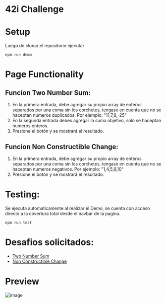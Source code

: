 # 42i Challenge

# Setup

Luego de clonar el repositorio ejecutar
```
npm run demo
```

# Page Functionality

## Funcion Two Number Sum:
1. En la primera entrada, debe agregar su propio array de enteros separados por una coma sin los corchetes, tengase en cuenta que no se haceptan numeros duplicados. Por ejemplo: "11,7,8,-25"
1. En la segunda entrada debes agregar la suma objetivo, solo se haceptan numeros enteros.
1. Presione el botón y se mostrará el resultado.

## Funcion Non Constructible Change:
1. En la primera entrada, debe agregar su propio array de enteros separados por una coma sin los corchetes, tengase en cuenta que no se haceptan numeros negativos. Por ejemplo: "1,4,5,6,10"
1. Presione el botón y se mostrará el resultado.

# Testing:
Se ejecuta automaticamente al realizar el Demo, se cuenta con acceso directo a la covertura total desde el navbar de la pagina.
```
npm run test
```
# Desafios solicitados:
- [Two Number Sum](https://42i.notion.site/Two-Number-Sum-83fced39cc3b4bb698c365fffa7b9444)
- [Non Constructible Change](https://42i.notion.site/Non-Constructible-Change-e423c9af05c64621a40bf9dcefee3930)

# Preview
![image](https://github.com/JRoccaMonti/42i-challenge/assets/)